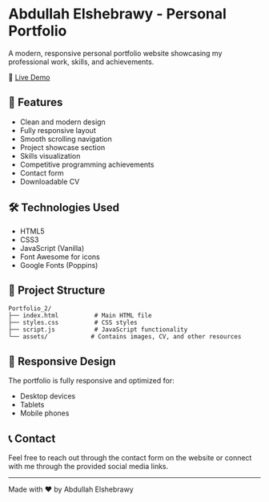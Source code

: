 # Abdullah Elshebrawy - Personal Portfolio

A modern, responsive personal portfolio website showcasing my professional work, skills, and achievements.

🔗 [Live Demo](https://abdoshbr3322.github.io/)

## 🌟 Features

- Clean and modern design
- Fully responsive layout
- Smooth scrolling navigation
- Project showcase section
- Skills visualization
- Competitive programming achievements
- Contact form
- Downloadable CV

## 🛠️ Technologies Used

- HTML5
- CSS3
- JavaScript (Vanilla)
- Font Awesome for icons
- Google Fonts (Poppins)

## 📂 Project Structure

```
Portfolio_2/
├── index.html          # Main HTML file
├── styles.css          # CSS styles
├── script.js           # JavaScript functionality
└── assets/            # Contains images, CV, and other resources
```


## 📱 Responsive Design

The portfolio is fully responsive and optimized for:
- Desktop devices
- Tablets
- Mobile phones

## 📞 Contact

Feel free to reach out through the contact form on the website or connect with me through the provided social media links.

---
Made with ❤️ by Abdullah Elshebrawy 